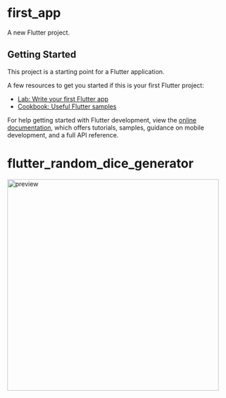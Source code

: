 # first_app

A new Flutter project.

## Getting Started

This project is a starting point for a Flutter application.

A few resources to get you started if this is your first Flutter project:

- [Lab: Write your first Flutter app](https://docs.flutter.dev/get-started/codelab)
- [Cookbook: Useful Flutter samples](https://docs.flutter.dev/cookbook)

For help getting started with Flutter development, view the
[online documentation](https://docs.flutter.dev/), which offers tutorials,
samples, guidance on mobile development, and a full API reference.

# flutter_random_dice_generator

<img src="https://github.com/gmn26/flutter_random_dice_generator/assets/91667877/0f9876aa-11e3-492f-8a56-3c1d97786bd5" alt="preview" width="480"/>

